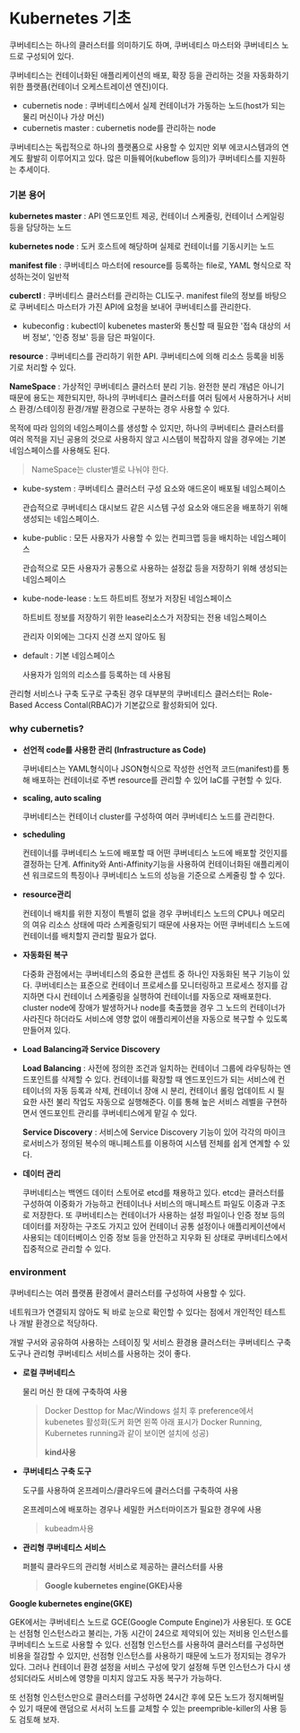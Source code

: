 # Kubernetes 기초

쿠버네티스는 하나의 클러스터를 의미하기도 하며, 쿠버네티스 마스터와 쿠버네티스 노드로 구성되어 있다.



쿠버네티스는 컨테이너화된 애플리케이션의 배포, 확장 등을 관리하는 것을 자동화하기 위한 플랫픔(컨테이너 오케스트레이션 엔진)이다.



- cubernetis node : 쿠버네티스에서 실제 컨테이너가 가동하는 노드(host가 되는 물리 머신이나 가상 머신) 
- cubernetis master : cubernetis node를 관리하는 node



쿠버네티스는 독립적으로 하나의 플랫폼으로 사용할 수 있지만 외부 에코시스템과의 연계도 활발히 이루어지고 있다. 많은 미들웨어(kubeflow 등의)가 쿠버네티스를 지원하는 추세이다.



### 기본 용어

**kubernetes master** : API 엔드포인트 제공, 컨테이너 스케줄링, 컨테이너 스케일링 등을 담당하는 노드

**kubernetes node** : 도커 호스트에 해당하며 실제로 컨테이너를 기동시키는 노드

**manifest file** : 쿠버네티스 마스터에 resource를 등록하는 file로, YAML 형식으로 작성하는것이 일반적

**cuberctl** : 쿠버네티스 클러스터를 관리하는 CLI도구. manifest file의 정보를 바탕으로 쿠버네티스 마스터가 가진 API에 요청을 보내어 쿠버네티스를 관리한다.

- kubeconfig : kubectl이 kubenetes master와 통신할 때 필요한 '접속 대상의 서버 정보', '인증 정보' 등을 담은 파일이다.



**resource** : 쿠버네티스를 관리하기 위한 API. 쿠버네티스에 의해 리소스 등록을 비동기로 처리할 수 있다.



**NameSpace** : 가상적인 쿠버네티스 클러스터 분리 기능. 완전한 분리 개념은 아니기 때문에 용도는 제한되지만, 하나의 쿠버네티스 클러스터를 여러 팀에서 사용하거나 서비스 환경/스테이징 환경/개발 환경으로 구분하는 경우 사용할 수 있다.

목적에 따라 임의의 네임스페이스를 생성할 수 있지만, 하나의 쿠버네티스 클러스터를 여러 목적을 지닌 공용의 것으로 사용하지 않고 시스템이 복잡하지 않을 경우에는 기본 네임스페이스를 사용해도 된다.

> NameSpace는 cluster별로 나눠야 한다.

- kube-system : 쿠버네티스 클러스터 구성 요소와 애드온이 배포될 네임스페이스

  관습적으로 쿠버네티스 대시보드 같은 시스템 구성 요소와 애드온을 배포하기 위해 생성되는 네임스페이스.

- kube-public : 모든 사용자가 사용할 수 있는 컨피크맵 등을 배치하는 네임스페이스

  관습적으로 모든 사용자가 공통으로 사용하는 설정값 등을 저장하기 위해 생성되는 네임스페이스

- kube-node-lease : 노드 하트비트 정보가 저장된 네임스페이스

  하트비트 정보를 저장하기 위한 lease리소스가 저장되는 전용 네임스페이스

  관리자 이외에는 그다지 신경 쓰지 않아도 됨

- default : 기본 네임스페이스

  사용자가 임의의 리소스를 등록하는 데 사용됨

  

  

관리형 서비스나 구축 도구로 구축된 경우 대부분의 쿠버네티스 클러스터는 Role-Based Access Contal(RBAC)가 기본값으로 활성화되어 있다.



### why cubernetis?

- **선언적 code를 사용한 관리 (Infrastructure as Code)**

  쿠버네티스는 YAML형식이나 JSON형식으로 작성한 선언적 코드(manifest)를 통해 배포하는 컨테이너로 주변 resource를 관리할 수 있어 IaC를 구현할 수 있다.

- **scaling, auto scaling**

  쿠버네티스는 컨테이너 cluster를 구성하여 여러 쿠버네티스 노드를 관리한다.

- **scheduling**

  컨테이너를 쿠버네티스 노드에 배포할 때 어떤 쿠버네티스 노드에 배포할 것인지를 결정하는 단계. Affinity와 Anti-Affinity기능을 사용하여 컨테이너화된 애플리케이션 워크로드의 특징이나 쿠버네티스 노드의 성능을 기준으로 스케줄링 할 수 있다.

- **resource관리**

  컨테이너 배치를 위한 지정이 특별히 없을 경우 쿠버네티스 노드의 CPU나 메모리의 여유 리소스 상태에 따라 스케줄링되기 때문에 사용자는 어떤 쿠버네티스 노드에 컨테이너를 배치할지 관리할 필요가 없다.

- **자동화된 복구**

  다중화 관점에서는 쿠버네티스의 중요한 콘셉트 중 하나인 자동화된 복구 기능이 있다. 쿠버네티스는 표준으로 컨테이너 프로세스를 모니터링하고 프로세스 정지를 감지하면 다시 컨테이너 스케줄링을 실행하여 컨테이너를 자동으로 재배포한다. cluster node에 장애가 발생하거나 node를 축출했을 경우 그 노드의 컨테이너가 사라진다 하더라도 서비스에 영향 없이 애플리케이션을 자동으로 복구할 수 있도록 만들어져 있다.

- **Load Balancing과 Service Discovery**

  **Load Balancing** : 사전에 정의한 조건과 일치하는 컨테이너 그룹에 라우팅하는 엔드포인트를 삭제할 수 있다. 컨테이너를 확장할 때 엔드포인드가 되는 서비스에 컨테이너의 자동 등록과 삭제, 컨테이너 장애 시 분리, 컨테이너 롤링 업데이트 시 필요한 사전 불리 작업도 자동으로 실행해준다. 이를 통해 높은 서비스 레벨을 구현하면서 엔드포인트 관리를 쿠버네티스에게 맡길 수 있다.

  **Service Discovery** : 서비스에 Service Discovery 기능이 있어 각각의 마이크로서비스가 정의된 복수의 매니페스트를 이용하여 시스템 전체를 쉽게 연계할 수 있다.

- **데이터 관리**

  쿠버네티스는 백엔드 데이터 스토어로 etcd를 채용하고 있다. etcd는 클러스터를 구성하여 이중화가 가능하고 컨테이너나 서비스의 매니페스트 파일도 이중과 구조로 저장한다. 또 쿠버네티스는 컨테이너가 사용하는 설정 파일이나 인증 정보 등의 데이터를 저장하는 구조도 가지고 있어 컨테이너 공통 설정이나 애플리케이션에서 사용되는 데이터베이스 인증 정보 등을 안전하고 지우화 된 상태로 쿠버네티스에서 집중적으로 관리할 수 있다.

  

### environment

쿠버네티스는 여러 플랫폼 환경에서 클러스터를 구성하여 사용할 수 있다.

네트워크가 연결되지 않아도 됙 바로 눈으로 확인할 수 있다는 점에서 개인적인 테스트나 개발 환경으로 적당하다.

개발 구서와 공유하여 사용하는 스테이징 및 서비스 환경용 클러스터는 쿠버네티스 구축 도구나 관리형 쿠버네티스 서비스를 사용하는 것이 좋다.

- **로컬 쿠버네티스**

  물리 머신 한 대에 구축하여 사용

  > Docker Desttop for Mac/Windows 설치 후 preference에서 kubenetes 활성화(도커 화면 왼쪽 아래 표시가 Docker Running, Kubernetes running과 같이 보이면 설치에 성공)
  >
  > **kind사용**

- **쿠버네티스 구축 도구**

  도구를 사용하여 온프레미스/클라우드에 클러스더를 구축하여 사용

  온프레미스에 배포하는 경우나 세밀한 커스터마이즈가 필요한 경우에 사용

  > kubeadm사용

- **관리형 쿠버네티스 서비스**

  퍼블릭 클라우드의 관리형 서비스로 제공하는 클러스터를 사용

  > **Google kubernetes engine(GKE)사용**



**Google kubernetes engine(GKE)**

GEK에서는 쿠버네티스 노드로 GCE(Google Compute Engine)가 사용된다. 또 GCE는 선점형 인스턴스라고 불리는, 가동 시간이 24으로 제약되어 있는 저비용 인스턴스를 쿠버네티스 노드로 사용할 수 있다. 선점형 인스턴스를 사용하여 클러스터를 구성하면 비용을 절감할 수 있지만, 선점형 인스턴스를 사용하기 때문에 노드가 정지되는 경우가 있다. 그러나 컨테이너 환경 설정을 서비스 구성에 맞기 설정해 두면 인스턴스가 다시 생성되더라도 서비스에 영향을 미치지 않고도 자동 복구가 가능하다. 

또 선점형 인스턴스만으로 클러스터를 구성하면 24시간 후에 모든 노드가 정지해버릴 수 있기 때문에 랜덤으로 서서히 노드를 교체할 수 있는 preemprible-killer의 사용 등도 검토해 보자.





